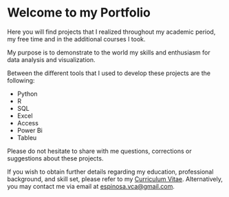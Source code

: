 # Welcome to my Portfolio

Here you will find projects that I realized throughout my academic period, my free time and in the additional courses I took.

My purpose is to demonstrate to the world my skills and enthusiasm for data analysis and visualization.

Between the different tools that I used to develop these projects are the following:

 - Python
 - R
 - SQL
 - Excel
 - Access
 - Power Bi
 - Tableu

Please do not hesitate to share with me questions, corrections or suggestions about these projects. 

If you wish to obtain further details regarding my education, professional background, and skill set, please refer to my [Curriculum Vitae](Carlos_Espinosa_Data_Analyst_CV.pdf). Alternatively, you may contact me via email at espinosa.vca@gmail.com.
